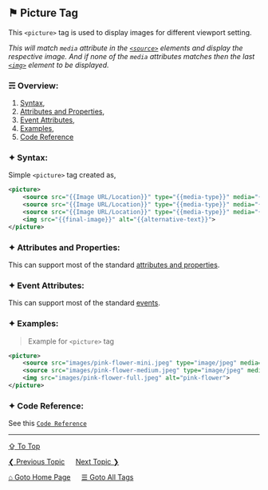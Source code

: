## &#9873; Picture Tag
This `<picture>` tag is used to display images for different viewport setting.

*This will match `media` attribute in the [`<source>`](./source-tag.md) elements and display the respective image. And if none of the `media` attributes matches then the last [`<img>`](./img-tag.md) element to be displayed.*

### &#9780; Overview:
1. [Syntax](#-syntax),
2. [Attributes and Properties](#-attributes-and-properties),
3. [Event Attributes](#-event-attributes),
4. [Examples](#-examples),
5. [Code Reference](#-code-reference)

### &#10022; Syntax:

Simple `<picture>` tag created as, 
```xml
<picture>
	<source src="{{Image URL/Location}}" type="{{media-type}}" media="{{media-setting}}">
	<source src="{{Image URL/Location}}" type="{{media-type}}" media="{{media-setting}}">
	<source src="{{Image URL/Location}}" type="{{media-type}}" media="{{media-setting}}">
	<img src="{{final-image}}" alt="{{alternative-text}}">
</picture>
```

### &#10022; Attributes and Properties:
This can support most of the standard [attributes and properties](../docs/attributes-and-properties.md).

### &#10022; Event Attributes:
This can support most of the standard [events](../docs/events.md).

### &#10022; Examples:
> Example for `<picture>` tag
```xml
<picture>
	<source src="images/pink-flower-mini.jpeg" type="image/jpeg" media="(min-width:300px)">
	<source src="images/pink-flower-medium.jpeg" type="image/jpeg" media="(min-width: 768px)">	
	<img src="images/pink-flower-full.jpeg" alt="pink-flower">
</picture>
```

### &#10022; Code Reference:

See this [`Code Reference`](../code/picture-tag.html)

---
[&#8682; To Top](#-picture-tag)

[&#10094; Previous Topic](./param-tag.md) &emsp; [Next Topic &#10095;](./pre-tag.md)

[&#8962; Goto Home Page](../README.md) &emsp; [&#9776; Goto All Tags](../all-tags.md)
